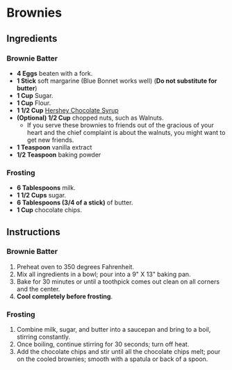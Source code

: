 # Brownies

## Ingredients

### Brownie Batter

* **4 Eggs** beaten with a fork.
* **1 Stick** soft margarine (Blue Bonnet works well) (**Do not substitute for butter**)
* **1 Cup** Sugar.
* **1 Cup** Flour.
* **1 1/2 Cup** [Hershey Chocolate Syrup](https://www.hersheyland.com/products/hersheys-chocolate-syrup-24-oz-bottle.html)
* **(Optional) 1/2 Cup** chopped nuts, such as Walnuts.
   * If you serve these brownies to friends out of the gracious of your heart and the chief complaint is about the walnuts, you might want to get new friends.
* **1 Teaspoon** vanilla extract
* **1/2 Teaspoon** baking powder

### Frosting

* **6 Tablespoons** milk.
* **1 1/2 Cups** sugar.
* **6 Tablespoons (3/4 of a stick)** of butter.
* **1 Cup** chocolate chips.

## Instructions

### Brownie Batter

1. Preheat oven to 350 degrees Fahrenheit.
1. Mix all ingredients in a bowl; pour into a 9" X 13" baking pan.
1. Bake for 30 minutes or until a toothpick comes out clean on all corners and the center.
1. **Cool completely before frosting**.

### Frosting

1. Combine milk, sugar, and butter into a saucepan and bring to a boil, stirring constantly.
1. Once boiling, continue stirring for 30 seconds; turn off heat.
1. Add the chocolate chips and stir until all the chocolate chips melt; pour on the cooled brownies; smooth with a spatula or back of a spoon.
